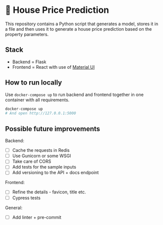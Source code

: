 # :house_with_garden: House Price Prediction

This repository contains a Python script that generates a model, stores it in a file and then uses it to generate a house price prediction based on the property parameters.

## Stack

- Backend = Flask
- Frontend = React with use of [Material UI](https://mui.com/)

## How to run locally

Use `docker-compose up` to run backend and frontend together in one container with all requirements.

```sh
docker-compose up
# And open http://127.0.0.1:5000
```

## Possible future improvements

Backend:

- [ ] Cache the requests in Redis
- [ ] Use Gunicorn or some WSGI
- [ ] Take care of CORS
- [ ] Add tests for the sample inputs
- [ ] Add versioning to the API + docs endpoint

Frontend:

- [ ] Refine the details - favicon, title etc.
- [ ] Cypress tests

General:

- [ ] Add linter + pre-commit

